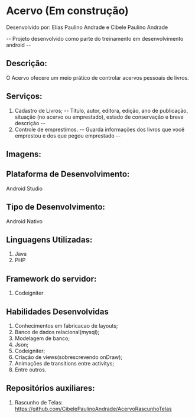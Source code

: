 # Acervo (Em construção)
Desenvolvido por: Elias Paulino Andrade e Cibele Paulino Andrade

-- Projeto desenvolvido como parte do treinamento em desenvolvimento android -- 

## Descrição:
O Acervo ofecere um meio prático de controlar acervos pessoais de livros.

## Serviços: 
1. Cadastro de Livros;
-- Titulo, autor, editora, edição, ano de publicação, situação (no acervo ou emprestado), estado de conservação e breve descrição --
2. Controle de emprestimos.
-- Guarda informações dos livros que você emprestou e dos que pegou emprestado --

## Imagens: 


## Plataforma de Desenvolvimento:
Android Studio

## Tipo de Desenvolvimento:
Android Nativo

## Linguagens Utilizadas:
1. Java
2. PHP

## Framework do servidor:
1. Codeigniter 

## Habilidades Desenvolvidas
1. Conhecimentos em fabricacao de layouts;
2. Banco de dados relacional(mysql);
3. Modelagem de banco;
4. Json;
5. Codeigniter;
6. Criação de views(sobrescrevendo onDraw);
7. Animações de transitions entre activitys;
8. Entre outros.


## Repositórios auxiliares:
1. Rascunho de Telas: https://github.com/CibelePaulinoAndrade/AcervoRascunhoTelas

